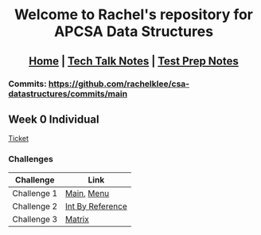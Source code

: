 
<h1 align="center"> Welcome to Rachel's repository for APCSA Data Structures </h1>

<h2 align="center"> <a href="https://rachelklee.github.io/csa-datastructures/">Home</a> | <a href="https://rachelklee.github.io/csa-datastructures/techtalknotes">Tech Talk Notes</a> | <a href="https://rachelklee.github.io/csa-datastructures/testprep">Test Prep Notes</a></h2>

### Commits: https://github.com/rachelklee/csa-datastructures/commits/main

## Week 0 Individual

[Ticket](https://github.com/rachelklee/csa-datastructures/issues/1)

### Challenges

| Challenge | Link |
| -- | -- |
| Challenge 1 | [Main](https://github.com/rachelklee/csa-datastructures/blob/main/src/Main.java), [Menu](https://github.com/rachelklee/csa-datastructures/blob/main/src/Menu.java)
| Challenge 2 | [Int By Reference](https://github.com/rachelklee/csa-datastructures/blob/main/src/IntByReference.java) |
| Challenge 3 | [Matrix](https://github.com/rachelklee/csa-datastructures/blob/main/src/Matrix.java) |
